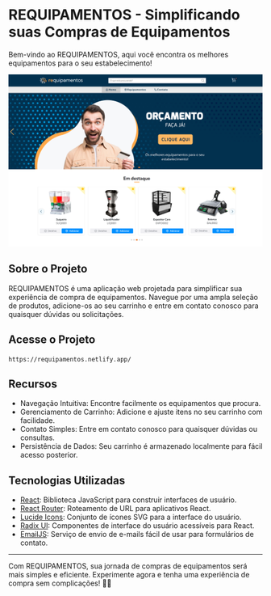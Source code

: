 # REQUIPAMENTOS - Simplificando suas Compras de Equipamentos

Bem-vindo ao REQUIPAMENTOS, aqui você encontra os melhores equipamentos para o seu estabelecimento!

<img src="src/assets/desktop-screenshot.png" alt="Desktop Design">

## Sobre o Projeto

REQUIPAMENTOS é uma aplicação web projetada para simplificar sua experiência de compra de equipamentos. Navegue por uma ampla seleção de produtos, adicione-os ao seu carrinho e entre em contato conosco para quaisquer dúvidas ou solicitações.

## Acesse o Projeto
```
https://requipamentos.netlify.app/
```
## Recursos

- Navegação Intuitiva: Encontre facilmente os equipamentos que procura.
- Gerenciamento de Carrinho: Adicione e ajuste itens no seu carrinho com facilidade.
- Contato Simples: Entre em contato conosco para quaisquer dúvidas ou consultas.
- Persistência de Dados: Seu carrinho é armazenado localmente para fácil acesso posterior.

## Tecnologias Utilizadas

- [React](https://reactjs.org/): Biblioteca JavaScript para construir interfaces de usuário.
- [React Router](https://reactrouter.com/): Roteamento de URL para aplicativos React.
- [Lucide Icons](https://lucide.dev/): Conjunto de ícones SVG para a interface do usuário.
- [Radix UI](https://radix-ui.com/): Componentes de interface do usuário acessíveis para React.
- [EmailJS](https://www.emailjs.com/): Serviço de envio de e-mails fácil de usar para formulários de contato.

---

Com REQUIPAMENTOS, sua jornada de compras de equipamentos será mais simples e eficiente. Experimente agora e tenha uma experiência de compra sem complicações! 🛒✨